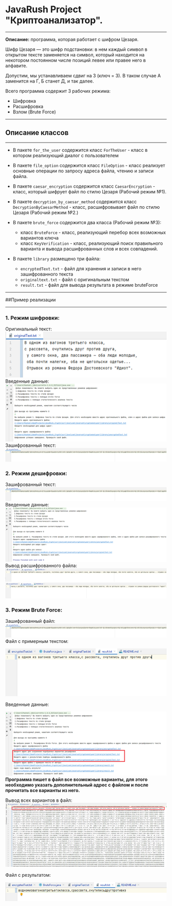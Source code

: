 # JavaRush Project "Криптоанализатор".

---
**Описание:** программа, которая работает с шифром Цезаря.

Шифр Цезаря — это шифр подстановки: в нем каждый символ в открытом тексте заменяется на символ,
который находится на некотором постоянном числе позиций левее или правее него в алфавите.

Допустим, мы устанавливаем сдвиг на 3 (ключ = 3).
В таком случае А заменится на Г, Б станет Д, и так далее.

Всего программа содержит 3 рабочих режима: 

* Шифровка
* Расшифровка
* Взлом (Brute Force)

---
## Описание классов

---
* В пакете `for_the_user` содержится класс `ForTheUser` - класс в котором
реализующий диалог с пользователем
* В пакете `file_option` содержится класс `FileOption` - класс реализует
основные операции по запросу адреса файла, чтению и записи файла.
* В пакете `caesar_encryption` содержится класс `CaesarEncryption` - класс, который 
шифрует файл по стилю Цезаря (Рабочий режим №1).
* В пакете `decryption_by_caesar_method` содержится класс `DecryptionByCaesarMethod` -
класс, расшифровывает файл по стилю Цезаря (Рабочий режим №2.)
* В пакете `brute_force` содержится два класса (Рабочий режим №3):
   * класс `BruteForce` - класс, реализующий перебор всех возможных вариантов ключа
    * класс `KeyVerification` - класс, реализующий поиск правильного варианта и 
    вывода расшифрованных слов и всех совпадений.
  
* В пакете `library` размещено три файла:
   - `encryptedText.txt` - файл для хранения и записи в него зашифрованного текста
    - `originaltext.txt` - файл с оригинальным текстом
    - `result.txt` - файл для вывода результата в режиме bruteForce

---
##Пример реализации 

---
### 1. Режим шифровки:
Оригинальный текст:
![img.png](img.png)
Введенные данные:
![img_3.png](img_3.png)
Зашифрованный текст:
![img_2.png](img_2.png)
### 2. Режим дешифровки:

Зашифрованный текст:
![img_2.png](img_2.png)
Введенные данные:
![img_6.png](img_6.png)
Вывод расшифрованного файла:
![img_4.png](img_4.png)
![img_5.png](img_5.png)
### 3. Режим Brute Force:
Зашифрованный файл:
![img_2.png](img_2.png)
Файл с примерным текстом:

![img_7.png](img_7.png)

Введенные данные:

![img_10.png](img_10.png)
**Программа пишет в файл все возможные варианты, для этого необходимо указать дополнительный адрес с файлом и после прочитать 
все варианты из него.**

Вывод всех вариантов в файл:
![img_8.png](img_8.png)

Файл с результатом:

![img_9.png](img_9.png)
